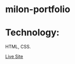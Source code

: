# milon-portfolio

# Technology:
HTML, CSS.

<a href="https://milonjpi.github.io/milon-portfolio/index.html">Live Site</a>
